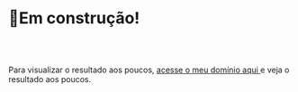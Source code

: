 # 🚀Em construção!
<br>
<br>

Para visualizar o resultado aos poucos, <a href="http://etec199-2020-alisoncarvalho1.atwebpages.com/projeto_bootstrap/" target="_blank" style="text-decoration:hover: none;"> acesse o meu domínio aqui </a> e veja o resultado aos poucos.
